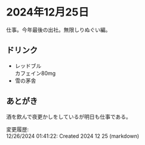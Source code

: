 # 2024年12月25日

仕事。今年最後の出社。無限しりぬぐい編。

## ドリンク

- レッドブル  
カフェイン80mg
- 雪の茅舎

## あとがき

酒を飲んで夜更かしをしているが明日も仕事である。

変更履歴:  
12/26/2024 01:41:22: Created 2024 12 25 (markdown)  
